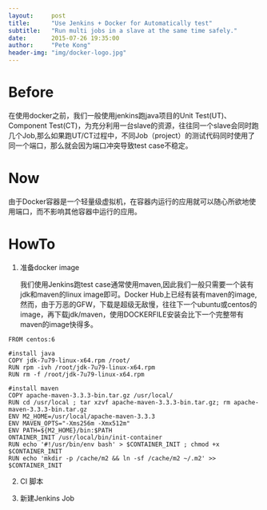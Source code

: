 ```yaml
---
layout:     post
title:      "Use Jenkins + Docker for Automatically test"
subtitle:   "Run multi jobs in a slave at the same time safely."
date:       2015-07-26 19:35:00
author:     "Pete Kong"
header-img: "img/docker-logo.jpg"
---
```


# Before

在使用docker之前，我们一般使用jenkins跑java项目的Unit Test(UT)、Component Test(CT)，为充分利用一台slave的资源，往往同一个slave会同时跑几个Job,那么如果跑UT/CT过程中，不同Job（project）的测试代码同时使用了同一个端口，那么就会因为端口冲突导致test case不稳定。

# Now

由于Docker容器是一个轻量级虚拟机，在容器内运行的应用就可以随心所欲地使用端口，而不影响其他容器中运行的应用。

# HowTo

1. 准备docker image

	我们使用Jenkins跑test case通常使用maven,因此我们一般只需要一个装有jdk和maven的linux image即可。Docker Hub上已经有装有maven的image,然而，由于万恶的GFW，下载是超级无敌慢，往往下一个ubuntu或centos的image，再下载jdk/maven，使用DOCKERFILE安装会比下一个完整带有maven的image快得多。

~~~
FROM centos:6

#install java
COPY jdk-7u79-linux-x64.rpm /root/
RUN rpm -ivh /root/jdk-7u79-linux-x64.rpm
RUN rm -f /root/jdk-7u79-linux-x64.rpm 

#install maven
COPY apache-maven-3.3.3-bin.tar.gz /usr/local/
RUN cd /usr/local ; tar xzvf apache-maven-3.3.3-bin.tar.gz; rm apache-maven-3.3.3-bin.tar.gz 
ENV M2_HOME=/usr/local/apache-maven-3.3.3
ENV MAVEN_OPTS="-Xms256m -Xmx512m"
ENV PATH=${M2_HOME}/bin:$PATH
ONTAINER_INIT /usr/local/bin/init-container
RUN echo '#!/usr/bin/env bash' > $CONTAINER_INIT ; chmod +x $CONTAINER_INIT
RUN echo 'mkdir -p /cache/m2 && ln -sf /cache/m2 ~/.m2' >> $CONTAINER_INIT

~~~

2. CI 脚本

3. 新建Jenkins Job
